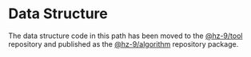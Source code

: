 # Data Structure

The data structure code in this path has been moved to the [@hz-9/tool] repository and published as the [@hz-9/algorithm] repository package.

[@hz-9/tool]: https://github.com/hz-9/tool
[@hz-9/algorithm]: https://www.npmjs.com/package/@hz-9/algorithm
